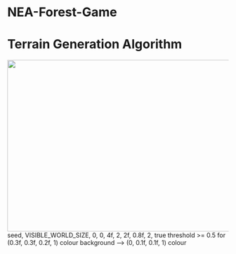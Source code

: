 # NEA-Forest-Game





# Terrain Generation Algorithm

<img src="https://user-images.githubusercontent.com/33546240/174500282-fd641eff-00d6-4fb4-8be4-873a7aa155d3.png" width="662" height="391" />
seed, VISIBLE_WORLD_SIZE, 0, 0, 4f, 2, 2f, 0.8f, 2, true
threshold >= 0.5 for (0.3f, 0.3f, 0.2f, 1) colour
background --> (0, 0.1f, 0.1f, 1) colour
